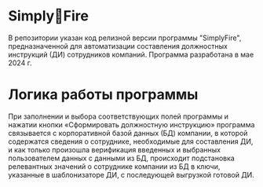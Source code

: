 # Simply🚀Fire
В репозитории указан код релизной версии программы "SimplyFire", предназначенной для автоматизации составления должностных инструкций (ДИ) сотрудников компаний.
Программа разработана в мае 2024 г.

# Логика работы программы
При заполнении и выбора соответствующих полей программы и нажатии кнопки «Сформировать должностную инструкцию» программа связывается с корпоративной базой данных (БД) компании, в которой содержатся сведения о сотруднике, необходимые для составления ДИ, и как только произошла верификация введенных и выбранных пользователем данных с данными из БД, происходит подстановка релевантных значений о сотруднике компании из БД в ключи, указанные в шаблонизаторе ДИ, с последующей выгрузкой готовой ДИ.

